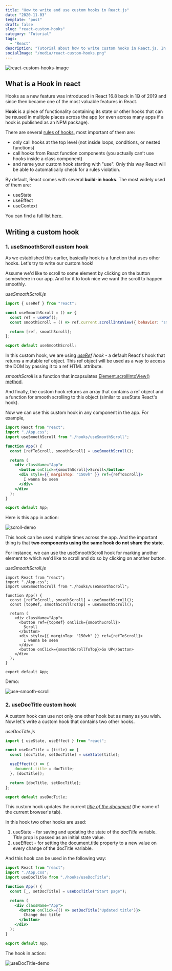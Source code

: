 ```yaml
---
title: "How to write and use custom hooks in React.js"
date: "2020-11-03"
template: "post"
draft: false
slug: "react-custom-hooks"
category: "Tutorial"
tags:
  - "React"
description: "Tutorial about how to write custom hooks in React.js. In this tutorial, we will write hooks for smooth scrolling, document title update, and browser URL change."
socialImage: "/media/react-custom-hooks.png"
---
```


![react-custom-hooks-image](/media/react-custom-hooks.png)

## What is a Hook in react

Hooks as a new feature was introduced in React 16.8 back in 1Q of 2019 and since then became one of the most valuable features in React.

**Hook** is a piece of functionality containing its state or other hooks that can be reused in multiple places across the app (or even across many apps if a hook is published as an NPM package).

There are several [rules of hooks](https://reactjs.org/docs/hooks-rules.html), most important of them are:

- only call hooks at the top level (not inside loops, conditions, or nested functions)
- call hooks from React function components (you actually can’t use hooks inside a class component)
- and name your custom hook starting with "use". Only this way React will be able to automatically check for a rules violation.

By default, React comes with several **build-in hooks**. The most widely used of them are:

- useState
- useEffect
- useContext

You can find a full list [here](https://reactjs.org/docs/hooks-reference.html).

## Writing a custom hook

### 1. useSmoothScroll custom hook

As we established this earlier, basically hook is a function that uses other hooks. Let's try to write our custom hook!

Assume we'd like to scroll to some element by clicking on the button somewhere in our app. And for it to look nice we want the scroll to happen smoothly.

*useSmoothScroll.js*

```jsx
import { useRef } from "react";

const useSmoothScroll = () => {
  const ref = useRef();
  const smoothScroll = () => ref.current.scrollIntoView({ behavior: "smooth" });

  return [ref, smoothScroll];
};

export default useSmoothScroll;
```

In this custom hook, we are using *[useRef](https://reactjs.org/docs/hooks-reference.html#useref) hook* - a default React's hook that returns a mutable ref object. This ref object will be used as a way to access the DOM by passing it to a ref HTML attribute.

*smoothScroll* is a function that incapsulates [Element.scrollIntoView() method](https://developer.mozilla.org/en-US/docs/Web/API/Element/scrollIntoView).

And finally, the custom hook returns an array that contains a ref object and a function for smooth scrolling to this object (similar to useState React's hook).

Now we can use this custom hook in any component in the app. For example,

```jsx
import React from "react";
import "./App.css";
import useSmoothScroll from "./hooks/useSmoothScroll";

function App() {
  const [refToScroll, smoothScroll] = useSmoothScroll();

  return (
    <div className="App">
      <button onClick={smoothScroll}>Scroll</button>
      <div style={{ marginTop: "150vh" }} ref={refToScroll}>
        I wanna be seen
      </div>
    </div>
  );
}

export default App;
```

Here is this app in action:

![scroll-demo](https://i.ibb.co/7bVGwNR/use-Smooth-Scroll.gif)

This hook can be used multiple times across the app. And the important thing is that **two components using the same hook do not share the state**.

For instance, we can use the useSmoothScroll hook for marking another element to which we'd like to scroll and do so by clicking on another button.

*useSmoothScroll.js*

```jsx{7,11,17}
import React from "react";
import "./App.css";
import useSmoothScroll from "./hooks/useSmoothScroll";

function App() {
  const [refToScroll, smoothScroll] = useSmoothScroll();
  const [topRef, smoothScrollToTop] = useSmoothScroll();

  return (
    <div className="App">
      <button ref={topRef} onClick={smoothScroll}>
        Scroll
      </button>
      <div style={{ marginTop: "150vh" }} ref={refToScroll}>
        I wanna be seen
      </div>
      <button onClick={smoothScrollToTop}>Go UP</button>
    </div>
  );
}

export default App;
```

Demo:

![use-smooth-scroll](https://i.ibb.co/dbM8TVN/use-Smooth-Scroll1.gif)

### 2. useDocTitle custom hook

A custom hook can use not only one other hook but as many as you wish. Now let's write a custom hook that contains two other hooks.

*useDocTitle.js*

```jsx
import { useState, useEffect } from "react";

const useDocTitle = (title) => {
  const [docTitle, setDocTitle] = useState(title);

  useEffect(() => {
    document.title = docTitle;
  }, [docTitle]);

  return [docTitle, setDocTitle];
};

export default useDocTitle;
```

This custom hook updates the current *[title of the document](https://developer.mozilla.org/en-US/docs/Web/API/Document/title)* (the name of the current browser's tab).

In this hook two other hooks are used:

1. useState - for saving and updating the state of the *docTitle* variable. *Title* prop is passed as an initial state value.
2. useEffect - for setting the document.title property to a new value on every change of the docTitle variable.

And this hook can be used in the following way:

```jsx
import React from "react";
import "./App.css";
import useDocTitle from "./hooks/useDocTitle";

function App() {
  const [_, setDocTitle] = useDocTitle("Start page");

  return (
    <div className="App">
      <button onClick={() => setDocTitle("Updated title")}>
        Change doc title
      </button>
    </div>
  );
}

export default App;
```

The hook in action:

![useDocTitle-demo](https://i.ibb.co/9WPSRL7/use-Doc-Title.gif)